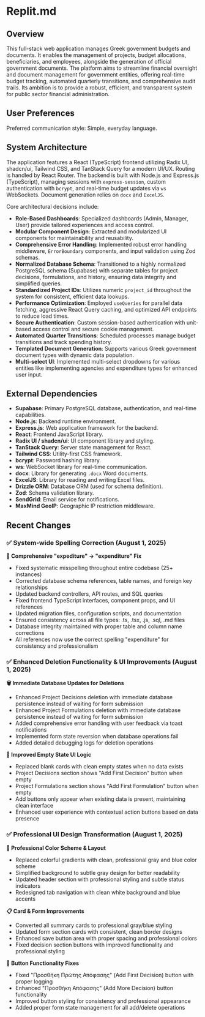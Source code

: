 # Replit.md

## Overview
This full-stack web application manages Greek government budgets and documents. It enables the management of projects, budget allocations, beneficiaries, and employees, alongside the generation of official government documents. The platform aims to streamline financial oversight and document management for government entities, offering real-time budget tracking, automated quarterly transitions, and comprehensive audit trails. Its ambition is to provide a robust, efficient, and transparent system for public sector financial administration.

## User Preferences
Preferred communication style: Simple, everyday language.

## System Architecture
The application features a React (TypeScript) frontend utilizing Radix UI, shadcn/ui, Tailwind CSS, and TanStack Query for a modern UI/UX. Routing is handled by React Router. The backend is built with Node.js and Express.js (TypeScript), managing sessions with `express-session`, custom authentication with `bcrypt`, and real-time budget updates via `ws` WebSockets. Document generation relies on `docx` and `ExcelJS`.

Core architectural decisions include:
- **Role-Based Dashboards**: Specialized dashboards (Admin, Manager, User) provide tailored experiences and access control.
- **Modular Component Design**: Extracted and modularized UI components for maintainability and reusability.
- **Comprehensive Error Handling**: Implemented robust error handling middleware, `ErrorBoundary` components, and input validation using Zod schemas.
- **Normalized Database Schema**: Transitioned to a highly normalized PostgreSQL schema (Supabase) with separate tables for project decisions, formulations, and history, ensuring data integrity and simplified queries.
- **Standardized Project IDs**: Utilizes numeric `project_id` throughout the system for consistent, efficient data lookups.
- **Performance Optimization**: Employed `useQueries` for parallel data fetching, aggressive React Query caching, and optimized API endpoints to reduce load times.
- **Secure Authentication**: Custom session-based authentication with unit-based access control and secure cookie management.
- **Automated Quarter Transitions**: Scheduled processes manage budget transitions and track spending history.
- **Templated Document Generation**: Supports various Greek government document types with dynamic data population.
- **Multi-select UI**: Implemented multi-select dropdowns for various entities like implementing agencies and expenditure types for enhanced user input.

## External Dependencies
- **Supabase**: Primary PostgreSQL database, authentication, and real-time capabilities.
- **Node.js**: Backend runtime environment.
- **Express.js**: Web application framework for the backend.
- **React**: Frontend JavaScript library.
- **Radix UI / shadcn/ui**: UI component library and styling.
- **TanStack Query**: Server state management for React.
- **Tailwind CSS**: Utility-first CSS framework.
- **bcrypt**: Password hashing library.
- **ws**: WebSocket library for real-time communication.
- **docx**: Library for generating `.docx` Word documents.
- **ExcelJS**: Library for reading and writing Excel files.
- **Drizzle ORM**: Database ORM (used for schema definition).
- **Zod**: Schema validation library.
- **SendGrid**: Email service for notifications.
- **MaxMind GeoIP**: Geographic IP restriction middleware.

## Recent Changes

### ✅ System-wide Spelling Correction (August 1, 2025)

**📝 Comprehensive "expediture" → "expenditure" Fix**
- Fixed systematic misspelling throughout entire codebase (25+ instances)
- Corrected database schema references, table names, and foreign key relationships
- Updated backend controllers, API routes, and SQL queries
- Fixed frontend TypeScript interfaces, component props, and UI references
- Updated migration files, configuration scripts, and documentation
- Ensured consistency across all file types: .ts, .tsx, .js, .sql, .md files
- Database integrity maintained with proper table and column name corrections
- All references now use the correct spelling "expenditure" for consistency and professionalism

### ✅ Enhanced Deletion Functionality & UI Improvements (August 1, 2025)

**🗑️ Immediate Database Updates for Deletions**
- Enhanced Project Decisions deletion with immediate database persistence instead of waiting for form submission
- Enhanced Project Formulations deletion with immediate database persistence instead of waiting for form submission
- Added comprehensive error handling with user feedback via toast notifications
- Implemented form state reversion when database operations fail
- Added detailed debugging logs for deletion operations

**🎨 Improved Empty State UI Logic**
- Replaced blank cards with clean empty states when no data exists
- Project Decisions section shows "Add First Decision" button when empty
- Project Formulations section shows "Add First Formulation" button when empty
- Add buttons only appear when existing data is present, maintaining clean interface
- Enhanced user experience with contextual action buttons based on data presence

### ✅ Professional UI Design Transformation (August 1, 2025)

**🎯 Professional Color Scheme & Layout**
- Replaced colorful gradients with clean, professional gray and blue color scheme
- Simplified background to subtle gray design for better readability
- Updated header section with professional styling and subtle status indicators
- Redesigned tab navigation with clean white background and blue accents

**📋 Card & Form Improvements**
- Converted all summary cards to professional gray/blue styling
- Updated form section cards with consistent, clean border designs
- Enhanced save button area with proper spacing and professional colors
- Fixed decision section buttons with improved functionality and professional styling

**🔧 Button Functionality Fixes**
- Fixed "Προσθήκη Πρώτης Απόφασης" (Add First Decision) button with proper logging
- Enhanced "Προσθήκη Απόφασης" (Add More Decision) button functionality
- Improved button styling for consistency and professional appearance
- Added proper form state management for all add/delete operations